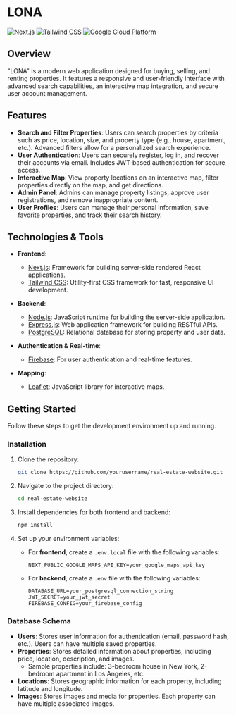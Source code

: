 # LONA
[![Next.js](https://img.shields.io/badge/Next.js-%23000000.svg?style=for-the-badge&logo=next.js&logoColor=white)](https://nextjs.org/)
[![Tailwind CSS](https://img.shields.io/badge/Tailwind%20CSS-%2338BDF8.svg?style=for-the-badge&logo=tailwind-css&logoColor=white)](https://tailwindcss.com/)
[![Google Cloud Platform](https://img.shields.io/badge/Google%20Cloud-%234285F4.svg?style=for-the-badge&logo=google-cloud&logoColor=white)](https://cloud.google.com/)

## Overview

"LONA" is a modern web application designed for buying, selling, and renting properties. It features a responsive and user-friendly interface with advanced search capabilities, an interactive map integration, and secure user account management.

## Features

- **Search and Filter Properties**: Users can search properties by criteria such as price, location, size, and property type (e.g., house, apartment, etc.). Advanced filters allow for a personalized search experience.
- **User Authentication**: Users can securely register, log in, and recover their accounts via email. Includes JWT-based authentication for secure access.
- **Interactive Map**: View property locations on an interactive map, filter properties directly on the map, and get directions.
- **Admin Panel**: Admins can manage property listings, approve user registrations, and remove inappropriate content.
- **User Profiles**: Users can manage their personal information, save favorite properties, and track their search history.

## Technologies & Tools

- **Frontend**:
  - [Next.js](https://nextjs.org/): Framework for building server-side rendered React applications.
  - [Tailwind CSS](https://tailwindcss.com/): Utility-first CSS framework for fast, responsive UI development.

- **Backend**:
  - [Node.js](https://nodejs.org/): JavaScript runtime for building the server-side application.
  - [Express.js](https://expressjs.com/): Web application framework for building RESTful APIs.
  - [PostgreSQL](https://www.postgresql.org/): Relational database for storing property and user data.

- **Authentication & Real-time**:
  - [Firebase](https://firebase.google.com/): For user authentication and real-time features.

- **Mapping**:
  - [Leaflet](https://leafletjs.com/): JavaScript library for interactive maps.


## Getting Started

Follow these steps to get the development environment up and running.

### Installation

1. Clone the repository:

    ```bash
    git clone https://github.com/yourusername/real-estate-website.git
    ```

2. Navigate to the project directory:

    ```bash
    cd real-estate-website
    ```

3. Install dependencies for both frontend and backend:

    ```bash
    npm install
    ```

4. Set up your environment variables:

    - For **frontend**, create a `.env.local` file with the following variables:
      ```env
      NEXT_PUBLIC_GOOGLE_MAPS_API_KEY=your_google_maps_api_key
      ```

    - For **backend**, create a `.env` file with the following variables:
      ```env
      DATABASE_URL=your_postgresql_connection_string
      JWT_SECRET=your_jwt_secret
      FIREBASE_CONFIG=your_firebase_config
      ```

### Database Schema

- **Users**: Stores user information for authentication (email, password hash, etc.). Users can have multiple saved properties.
- **Properties**: Stores detailed information about properties, including price, location, description, and images.
  - Sample properties include: 3-bedroom house in New York, 2-bedroom apartment in Los Angeles, etc.
- **Locations**: Stores geographic information for each property, including latitude and longitude.
- **Images**: Stores images and media for properties. Each property can have multiple associated images.



